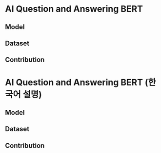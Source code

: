 # AI Question and Answering BERT


## Model


## Dataset


## Contribution



# AI Question and Answering BERT (한국어 설명)


## Model


## Dataset


## Contribution

